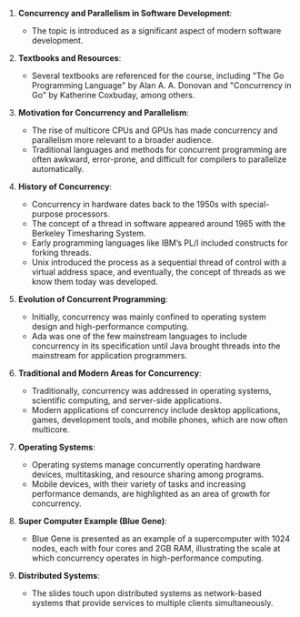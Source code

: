 1. **Concurrency and Parallelism in Software Development**:
    
    - The topic is introduced as a significant aspect of modern software development.
2. **Textbooks and Resources**:
    
    - Several textbooks are referenced for the course, including "The Go Programming Language" by Alan A. A. Donovan and "Concurrency in Go" by Katherine Coxbuday, among others.
3. **Motivation for Concurrency and Parallelism**:
    
    - The rise of multicore CPUs and GPUs has made concurrency and parallelism more relevant to a broader audience.
    - Traditional languages and methods for concurrent programming are often awkward, error-prone, and difficult for compilers to parallelize automatically.
4. **History of Concurrency**:
    
    - Concurrency in hardware dates back to the 1950s with special-purpose processors.
    - The concept of a thread in software appeared around 1965 with the Berkeley Timesharing System.
    - Early programming languages like IBM’s PL/I included constructs for forking threads.
    - Unix introduced the process as a sequential thread of control with a virtual address space, and eventually, the concept of threads as we know them today was developed.
5. **Evolution of Concurrent Programming**:
    
    - Initially, concurrency was mainly confined to operating system design and high-performance computing.
    - Ada was one of the few mainstream languages to include concurrency in its specification until Java brought threads into the mainstream for application programmers.
6. **Traditional and Modern Areas for Concurrency**:
    
    - Traditionally, concurrency was addressed in operating systems, scientific computing, and server-side applications.
    - Modern applications of concurrency include desktop applications, games, development tools, and mobile phones, which are now often multicore.
7. **Operating Systems**:
    
    - Operating systems manage concurrently operating hardware devices, multitasking, and resource sharing among programs.
    - Mobile devices, with their variety of tasks and increasing performance demands, are highlighted as an area of growth for concurrency.
8. **Super Computer Example (Blue Gene)**:
    
    - Blue Gene is presented as an example of a supercomputer with 1024 nodes, each with four cores and 2GB RAM, illustrating the scale at which concurrency operates in high-performance computing.
9. **Distributed Systems**:
    
    - The slides touch upon distributed systems as network-based systems that provide services to multiple clients simultaneously.